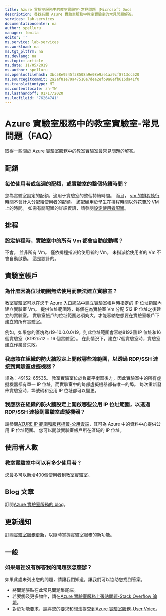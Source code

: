 ```yaml
---
title: Azure 實驗室服務中的教室實驗室-常見問題 |Microsoft Docs
description: 尋找有關 Azure 實驗室服務中教室實驗室的常見問題解答。
services: lab-services
documentationcenter: na
author: spelluru
manager: femila
editor: ''
ms.service: lab-services
ms.workload: na
ms.tgt_pltfrm: na
ms.devlang: na
ms.topic: article
ms.date: 11/05/2019
ms.author: spelluru
ms.openlocfilehash: 3bc58e9545f38508a9e08e9ae1aa9cf8713cc520
ms.sourcegitcommit: 2a2af81e79a47510e7dea2efb9a8efb616da41f0
ms.translationtype: MT
ms.contentlocale: zh-TW
ms.lasthandoff: 01/17/2020
ms.locfileid: "76264741"
---
```

# <a name="classroom-labs-in-azure-lab-services--frequently-asked-questions-faq"></a>Azure 實驗室服務中的教室實驗室-常見問題（FAQ）
取得一些關於 Azure 實驗室服務中的教室實驗室最常見問題的解答。 

## <a name="quotas"></a>配額

### <a name="is-the-quota-per-user-or-per-week-or-per-entire-duration-of-the-lab"></a>每位使用者或每週的配額，或實驗室的整個持續時間？ 
您為實驗室設定的配額，適用于實驗室的整個持續時間。 而且， [vm 的排程執行時間](how-to-create-schedules.md)不會計入分配給使用者的配額。 該配額用於學生在排程時間以外花費於 VM 上的時間。  如需有關配額的詳細資訊，請參閱[設定使用者配額](how-to-configure-student-usage.md#set-quotas-for-users)。

## <a name="schedules"></a>排程

### <a name="do-all-vms-in-the-lab-start-automatically-when-a-schedule-is-set"></a>設定排程時，實驗室中的所有 Vm 都會自動啟動嗎？ 
不會。 並非所有 Vm。 僅依排程指派給使用者的 Vm。 未指派給使用者的 Vm 不會自動啟動。 這是設計的。 

## <a name="lab-accounts"></a>實驗室帳戶

### <a name="why-am-i-not-able-to-create-a-lab-because-of-unavailability-of-the-address-range"></a>為什麼因為位址範圍無法使用而無法建立實驗室？ 
教室實驗室可以在您于 Azure 入口網站中建立實驗室帳戶時指定的 IP 位址範圍內建立實驗室 Vm。 提供位址範圍時，每個在為實驗室 Vm 分配 512 IP 位址之後建立的實驗室。 實驗室帳戶的位址範圍必須夠大，才能容納您想要在實驗室帳戶下建立的所有實驗室。 

例如，如果您的區塊為/19-10.0.0.0/19，則此位址範圍會容納8192個 IP 位址和16個實驗室（8192/512 = 16 個實驗室）。 在此情況下，建立17個實驗室時，實驗室建立作業會失敗。

### <a name="what-port-ranges-should-i-open-on-my-organizations-firewall-setting-to-connect-to-lab-virtual-machines-via-rdpssh"></a>我應該在組織的防火牆設定上開啟哪些埠範圍，以透過 RDP/SSH 連接到實驗室虛擬機器？

埠為：49152–65535。 教室實驗室位於負載平衡器後方，因此實驗室中的所有虛擬機器都有單一 IP 位址，而實驗室中的每部虛擬機器都有唯一的埠。 每次重新發佈實驗室時，埠號碼和公用 IP 位址都可以變更。

### <a name="what-public-ip-address-range-should-i-open-on-my-organizations-firewall-settings-to-connect-to-lab-virtual-machines-via-rdpssh"></a>我應該在組織的防火牆設定上開啟哪些公用 IP 位址範圍，以透過 RDP/SSH 連接到實驗室虛擬機器？
請參閱[AZURE IP 範圍和服務標籤-公用雲端](https://www.microsoft.com/download/details.aspx?id=56519)，其可為 Azure 中的資料中心提供公用 IP 位址範圍。 您可以開啟實驗室帳戶所在區域的 IP 位址。

## <a name="users"></a>使用者人數

### <a name="how-many-users-can-be-in-a-classroom-lab"></a>教室實驗室中可以有多少使用者？
您最多可以新增400個使用者到教室實驗室。 

## <a name="blog-post"></a>Blog 文章
訂閱[Azure 實驗室服務的 blog](https://azure.microsoft.com/blog/tag/azure-lab-services/)。

## <a name="update-notifications"></a>更新通知
訂閱[實驗室服務更新](https://azure.microsoft.com/updates/?product=lab-services)，以隨時掌握實驗室服務的新功能。

## <a name="general"></a>一般
### <a name="what-if-my-question-isnt-answered-here"></a>如果這裡沒有解答我的問題該怎麼辦？
如果此處未列出您的問題，請讓我們知道，讓我們可以協助您找到答案。

- 將問題張貼在此常見問題集尾端。 
- 若要觸及更多物件，請在[Azure 實驗室服務上張貼問題-Stack Overflow 論壇](https://stackoverflow.com/questions/tagged/azure-lab-services)。 
- 對於功能要求，請將您的要求和想法提交到[Azure 實驗室服務-User Voice](https://feedback.azure.com/forums/320373-lab-services?category_id=352774)。

